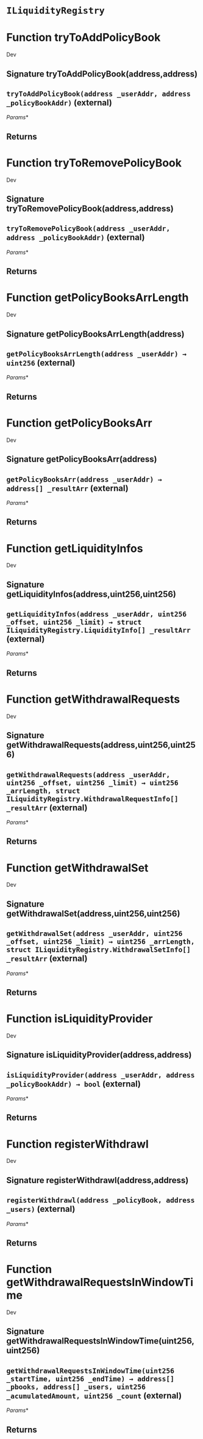 # `ILiquidityRegistry`




# Function tryToAddPolicyBook

Dev 
## Signature tryToAddPolicyBook(address,address)
## `tryToAddPolicyBook(address _userAddr, address _policyBookAddr)` (external)
*Params**

**Returns**
-----
# Function tryToRemovePolicyBook

Dev 
## Signature tryToRemovePolicyBook(address,address)
## `tryToRemovePolicyBook(address _userAddr, address _policyBookAddr)` (external)
*Params**

**Returns**
-----
# Function getPolicyBooksArrLength

Dev 
## Signature getPolicyBooksArrLength(address)
## `getPolicyBooksArrLength(address _userAddr) → uint256` (external)
*Params**

**Returns**
-----
# Function getPolicyBooksArr

Dev 
## Signature getPolicyBooksArr(address)
## `getPolicyBooksArr(address _userAddr) → address[] _resultArr` (external)
*Params**

**Returns**
-----
# Function getLiquidityInfos

Dev 
## Signature getLiquidityInfos(address,uint256,uint256)
## `getLiquidityInfos(address _userAddr, uint256 _offset, uint256 _limit) → struct ILiquidityRegistry.LiquidityInfo[] _resultArr` (external)
*Params**

**Returns**
-----
# Function getWithdrawalRequests

Dev 
## Signature getWithdrawalRequests(address,uint256,uint256)
## `getWithdrawalRequests(address _userAddr, uint256 _offset, uint256 _limit) → uint256 _arrLength, struct ILiquidityRegistry.WithdrawalRequestInfo[] _resultArr` (external)
*Params**

**Returns**
-----
# Function getWithdrawalSet

Dev 
## Signature getWithdrawalSet(address,uint256,uint256)
## `getWithdrawalSet(address _userAddr, uint256 _offset, uint256 _limit) → uint256 _arrLength, struct ILiquidityRegistry.WithdrawalSetInfo[] _resultArr` (external)
*Params**

**Returns**
-----
# Function isLiquidityProvider

Dev 
## Signature isLiquidityProvider(address,address)
## `isLiquidityProvider(address _userAddr, address _policyBookAddr) → bool` (external)
*Params**

**Returns**
-----
# Function registerWithdrawl

Dev 
## Signature registerWithdrawl(address,address)
## `registerWithdrawl(address _policyBook, address _users)` (external)
*Params**

**Returns**
-----
# Function getWithdrawalRequestsInWindowTime

Dev 
## Signature getWithdrawalRequestsInWindowTime(uint256,uint256)
## `getWithdrawalRequestsInWindowTime(uint256 _startTime, uint256 _endTime) → address[] _pbooks, address[] _users, uint256 _acumulatedAmount, uint256 _count` (external)
*Params**

**Returns**
-----

